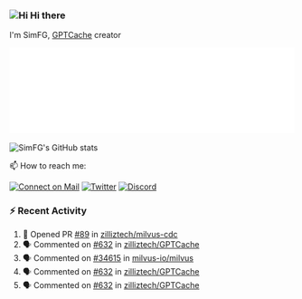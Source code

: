 ### <img src='https://qpluspicture.oss-cn-beijing.aliyuncs.com/6LjjQA/Hi.gif' alt='Hi' width="24"/> Hi there

I'm SimFG, [GPTCache](https://github.com/zilliztech/GPTCache) creator

![Metrics 👋](/metrics.plugin.followup.user.svg)

![SimFG's GitHub stats](https://github-readme-stats.vercel.app/api?username=SimFG&show_icons=true&theme=radical&count_private=true)

📫 How to reach me:

[![Connect on Mail](https://img.shields.io/badge/Ask%20me-anything-1abc9c.svg)](mailto:1142838399@qq.com)
[![Twitter](https://img.shields.io/twitter/follow/FogSim?style=social)](https://twitter.com/FogSim)
[![Discord](https://img.shields.io/discord/1092648432495251507?label=Discord&logo=discord)](https://discord.gg/Q8C6WEjSWV)

### :zap: Recent Activity

<!--START_SECTION:activity-->
1. 💪 Opened PR [#89](https://github.com/zilliztech/milvus-cdc/pull/89) in [zilliztech/milvus-cdc](https://github.com/zilliztech/milvus-cdc)
2. 🗣 Commented on [#632](https://github.com/zilliztech/GPTCache/issues/632) in [zilliztech/GPTCache](https://github.com/zilliztech/GPTCache)
3. 🗣 Commented on [#34615](https://github.com/milvus-io/milvus/issues/34615) in [milvus-io/milvus](https://github.com/milvus-io/milvus)
4. 🗣 Commented on [#632](https://github.com/zilliztech/GPTCache/issues/632) in [zilliztech/GPTCache](https://github.com/zilliztech/GPTCache)
5. 🗣 Commented on [#632](https://github.com/zilliztech/GPTCache/issues/632) in [zilliztech/GPTCache](https://github.com/zilliztech/GPTCache)
<!--END_SECTION:activity-->

